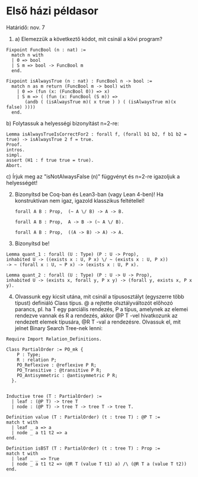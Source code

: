 # Első házi példasor

Határidő: nov. 7

1. a) Elemezzük a következtő kódot, mit csinál a kövi program?

````coq
Fixpoint FuncBool (n : nat) :=
  match n with
  | 0 => bool
  | S m => bool -> FuncBool m
  end.

Fixpoint isAlwaysTrue (n : nat) : FuncBool n -> bool :=
  match n as m return (FuncBool m -> bool) with
    | 0 => (fun (x: (FuncBool 0)) => x)
    | S m => ( (fun (x: FuncBool (S m)) =>
       (andb ( (isAlwaysTrue m)( x true ) ) ( (isAlwaysTrue m)(x false) ))))
  end.
````

b) Folytassuk a helyességi bizonyítást n=2-re:

````coq
Lemma isAlwaysTrueIsCorrectFor2 : forall f, (forall b1 b2, f b1 b2 = true) -> isAlwaysTrue 2 f = true.
Proof.
intros.
simpl.
assert (H1 : f true true = true).
Abort.
````
c) Írjuk meg az "isNotAlwaysFalse (n)" függvényt és n=2-re igazoljuk a helyességét!

2. Bizonyítsd be Coq-ban és Lean3-ban (vagy Lean 4-ben)! Ha konstruktívan nem igaz, igazold klasszikus feltétellel!
   ````coq
   forall A B : Prop,  (~ A \/ B) -> A -> B.
   ````
   ````coq
   forall A B : Prop,  A -> B -> (~ A \/ B).
   ````
   ````coq
   forall A B : Prop,  ((A -> B) -> A) -> A.
   ````
3. Bizonyítsd be!
````coq
Lemma quant_1 : forall (U : Type) (P : U -> Prop),
inhabited U -> ((exists x : U, P x) \/ ~ (exists x : U, P x))
-> ~ (forall x : U, ~ P x) -> (exists x : U, P x).
````
````coq
Lemma quant_2 : forall (U : Type) (P : U -> U -> Prop),
inhabited U -> (exists x, forall y, P x y) -> (forall y, exists x, P x y).
````
4. Olvassunk egy kicsit utána, mit csinál a típusosztályt (egyszerre több típust) definiáló Class típus. @ a rejtette olsztályváltozót előhozó parancs, pl. ha T egy parciális rendezés, P a típus, amelynek az elemei rendezve vannak és R a rendezés, akkor @P T -vel hivatkozunk az rendezett elemek típusára, @R T -val a rendezésre. Olvassuk el, mit jelnet Binary Search Tree-nek lenni:

````coq
Require Import Relation_Definitions.

Class PartialOrder := PO_mk { 
    P : Type;
    R : relation P;
    PO_Reflexive : @reflexive P R;
    PO_Transitive : @transitive P R;
    PO_Antisymmetric : @antisymmetric P R;
  }.


Inductive tree (T : PartialOrder) :=
  | leaf : (@P T) -> tree T
  | node : (@P T) -> tree T -> tree T -> tree T.

Definition value (T : PartialOrder) (t : tree T) : @P T :=
match t with 
  | leaf _ a => a 
  | node _ a t1 t2 => a
end. 

Definition isBST (T : PartialOrder) (t : tree T) : Prop :=
match t with 
  | leaf _ _ => True
  | node _ a t1 t2 => (@R T (value T t1) a) /\ (@R T a (value T t2))
end.
````

